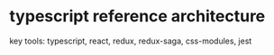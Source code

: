 # typescript reference architecture

key tools: typescript, react, redux, redux-saga, css-modules, jest

